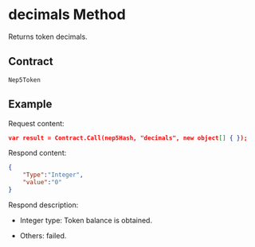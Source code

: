 # decimals Method

Returns token decimals.

## Contract

	Nep5Token

## Example

Request content:

```json
var result = Contract.Call(nep5Hash, "decimals", new object[] { });
```

Respond content:

```json
{
	"Type":"Integer",
	"value":"0"
}
```

Respond description:

- Integer type: Token balance is obtained.

- Others: failed.
